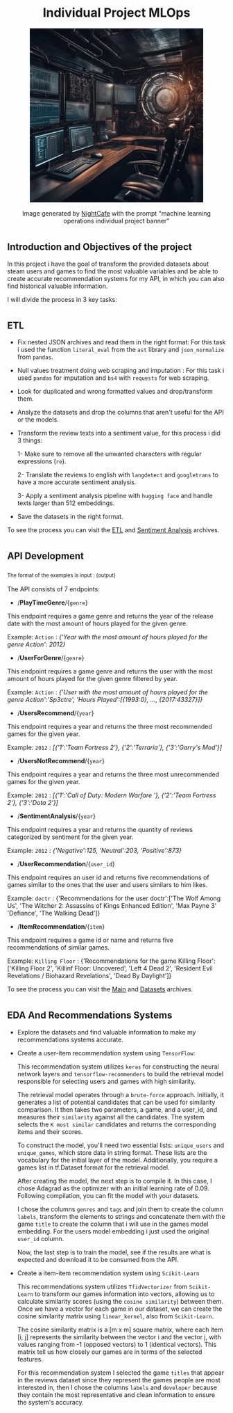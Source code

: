 
# <h1 align=center> **Individual Project MLOps** </h1>

<p align="center">
<img src="./_src/mlops_ia.jpg"  height=400 width=400>
</p>
  
<p align="center"> Image generated by <a href="https://creator.nightcafe.studio/">NightCafe</a> with the prompt "machine learning operations individual project banner"</p>
 
# <h2> **Introduction and Objectives of the project** </h2>

In this project i have the goal of transform the provided datasets about steam users and games to find the most valuable variables and be able to create accurate recommendation systems for my API, in which you can also find historical valuable information.

I will divide the process in 3 key tasks:

# <h2> **ETL** </h2>
- Fix nested JSON archives and read them in the right format:
    For this task i used the function `literal_eval` from the `ast` library and `json_normalize` from `pandas`.
- Null values treatment doing web scraping and imputation :
    For this task i used `pandas` for imputation and `bs4` with `requests` for web scraping.
- Look for duplicated and wrong formatted values and drop/transform them.
- Analyze the datasets and drop the columns that aren't useful for the API or the models.
- Transform the review texts into a sentiment value, for this process i did 3 things:
 
    1- Make sure to remove all the unwanted characters with regular expressions (`re`).
  
    2- Translate the reviews to english with `langdetect` and `googletrans` to have a more accurate sentiment analysis.
  
    3- Apply a sentiment analysis pipeline with `hugging face` and handle texts larger than 512 embeddings.
  
- Save the datasets in the right format.
  
To see the process you can visit the [ETL](https://github.com/motm-1/PI_MLOps/blob/main/etl.py) and [Sentiment Analysis](https://github.com/motm-1/PI_MLOps/blob/main/sentiment_analysis.py) archives.

# <h2> **API Development** </h2>

<sub> The format of the examples is input : {output} <sub>

The API consists of 7 endpoints:

- /**PlayTimeGenre**/{`genre`}

This endpoint requires a game genre and returns the year of the release date with the most amount of hours played for the given genre.

Example: `Action` : *{'Year with the most amount of hours played for the genre Action': 2012}*


- /**UserForGenre**/{`genre`}

This endpoint requires a game genre and returns the user with the most amount of hours played for the given genre filtered by year.

Example: `Action` : *{'User with the most amount of hours played for the genre Action':'Sp3ctre', 'Hours Played':[{1993:0}, ..., {2017:43327}]}*


- /**UsersRecommend**/{`year`}

This endpoint requires a year and returns the three most recommended games for the given year.

Example: `2012` : *[{'1':'Team Fortress 2'}, {'2':'Terraria'}, {'3':'Garry's Mod'}]*


- /**UsersNotRecommend**/{`year`}

This endpoint requires a year and returns the three most unrecommended games for the given year.

Example: `2012` : *[{'1':'Call of Duty: Modern Warfare '}, {'2':'Team Fortress 2'}, {'3':'Dota 2'}]*


- /**SentimentAnalysis**/{`year`}

This endpoint requires a year and returns the quantity of reviews categorized by sentiment for the given year.

Example: `2012` : *{'Negative':125, 'Neutral':203, 'Positive':873}*


- /**UserRecommendation**/{`user_id`}

This endpoint requires an user id and returns five recommendations of games similar to the ones that the user and users similars to him likes.

Example: `doctr` : {'Recommendations for the user doctr':['The Wolf Among Us', 'The Witcher 2: Assassins of Kings Enhanced Edition', 'Max Payne 3' 'Defiance', 'The Walking Dead']}


- /**ItemRecommendation**/{`item`}

This endpoint requires a game id or name and returns five recommendations of similar games.

Example: `Killing Floor` : {'Recommendations for the game Killing Floor':['Killing Floor 2', 'Killinf Floor: Uncovered', 'Left 4 Dead 2', 'Resident Evil Revelations / Biohazard Revelations', 'Dead By Daylight']}


To see the process you can visit the [Main](https://github.com/motm-1/PI_MLOps/blob/main/main.py) and [Datasets](https://github.com/motm-1/PI_MLOps/blob/main/build_datasets.py) archives.


# <h2> **EDA And Recommendations Systems** </h2>
- Explore the datasets and find valuable information to make my recommendations systems accurate.
- Create a user-item recommendation system using `TensorFlow`:
  
  This recommendation system utilizes `keras` for constructing the neural network layers and `tensorflow-recommenders` to build the retrieval model responsible for selecting users and games with high similarity.

  The retrieval model operates through a `brute-force` approach. Initially, it generates a list of potential candidates that can be used for similarity comparison. It then takes two parameters, a game, and a user_id, and measures their `similarity` against all the candidates. The system selects the `K most similar` candidates and returns the corresponding items and their scores.
  
  To construct the model, you'll need two essential lists: `unique_users` and `unique_games`, which store data in string format. These lists are the vocabulary for the initial layer of the model. Additionally, you require a games list in tf.Dataset format for the retrieval model.
  
  After creating the model, the next step is to compile it. In this case, I chose Adagrad as the optimizer with an initial learning rate of 0.09. Following compilation, you can fit the model with your datasets.

  I chose the columns `genres` and `tags` and join them to create the column `labels`, transform the elements to strings and concatenate them with the game `title` to create the column that i will use in the games model embedding.
  For the users model embedding i just used the original `user_id` column.

  Now, the last step is to train the model, see if the results are what is expected and download it to be consumed from the API.

- Create a item-item recommendation system using `Scikit-Learn` 
    
  This recommendations system utilizes `TfidVectorizer` from `Scikit-Learn` to transform our games information into vectors, allowing us to calculate similarity scores (using the `cosine similarity`) between them. Once we have a vector for each game in our dataset, we can create the cosine similarity matrix using `linear_kernel`, also from `Scikit-Learn`. 
    
  The cosine similarity matrix is a [m x m] square matrix, where each item [i, j] represents the similarity between the vector i and the vector j, with values ranging from -1 (opposed vectors) to 1 (identical vectors). This matrix tell us how closely our games are in terms of the selected features.
    
  For this recommendation system I selected the game `titles` that appear in the reviews dataset since they represent the games people are most interested in, then I chose the columns `labels` and `developer` because they contain the most representative and clean information to ensure the system's accuracy.
